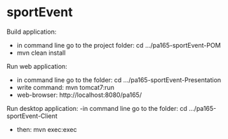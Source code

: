 sportEvent
==========

Build application:
- in command line go to the project folder: cd .../pa165-sportEvent-POM
- mvn clean install 


Run web application:
- in command line go to the folder: cd .../pa165-sportEvent-Presentation 
- write command:  mvn tomcat7:run
- web-browser:  http://localhost:8080/pa165/



Run desktop application:
-in command line go to the folder: cd .../pa165-sportEvent-Client 
- then: mvn exec:exec 
